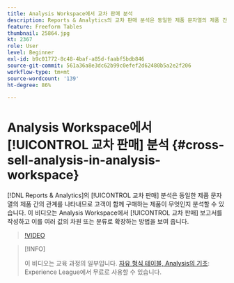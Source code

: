 ```yaml
---
title: Analysis Workspace에서 교차 판매 분석
description: Reports & Analytics의 교차 판매 분석은 동일한 제품 문자열의 제품 간의 관계를 나타내므로 고객이 함께 구매하는 제품이 무엇인지 분석할 수 있습니다. 이 비디오는 Analysis Workspace에서 교차 판매 보고서를 작성하고 이를 여러 값의 차원 또는 분류로 확장하는 방법을 보여 줍니다.
feature: Freeform Tables
thumbnail: 25864.jpg
kt: 2367
role: User
level: Beginner
exl-id: b9c01772-8c48-4baf-a85d-faabf5bdb846
source-git-commit: 561a36a8e3dc62b99c0efef2d62480b5a2e2f206
workflow-type: tm+mt
source-wordcount: '139'
ht-degree: 86%

---
```


# Analysis Workspace에서 [!UICONTROL 교차 판매] 분석 {#cross-sell-analysis-in-analysis-workspace}

[!DNL Reports & Analytics]의 [!UICONTROL 교차 판매] 분석은 동일한 제품 문자열의 제품 간의 관계를 나타내므로 고객이 함께 구매하는 제품이 무엇인지 분석할 수 있습니다. 이 비디오는 Analysis Workspace에서 [!UICONTROL 교차 판매] 보고서를 작성하고 이를 여러 값의 차원 또는 분류로 확장하는 방법을 보여 줍니다.

>[!VIDEO](https://video.tv.adobe.com/v/25864/?quality=12)

>[!INFO]
>
> 이 비디오는 교육 과정의 일부입니다. [자유 형식 테이블, Analysis의 기초](https://experienceleague.adobe.com/?recommended=Analytics-U-1-2020.3): Experience League에서 무료로 사용할 수 있습니다.
